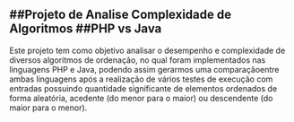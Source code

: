 ##Projeto de Analise Complexidade de Algoritmos
##PHP vs Java
-
Este projeto tem como objetivo analisar o desempenho e complexidade de diversos algoritmos de ordenação, 
no qual foram implementados nas linguagens PHP e Java, podendo assim gerarmos uma comparaçãoentre ambas linguagens 
após a realização de vários testes de execução com entradas possuindo quantidade significante de elementos ordenados 
de forma aleatória, acedente (do menor para o maior) ou descendente (do maior para o menor).